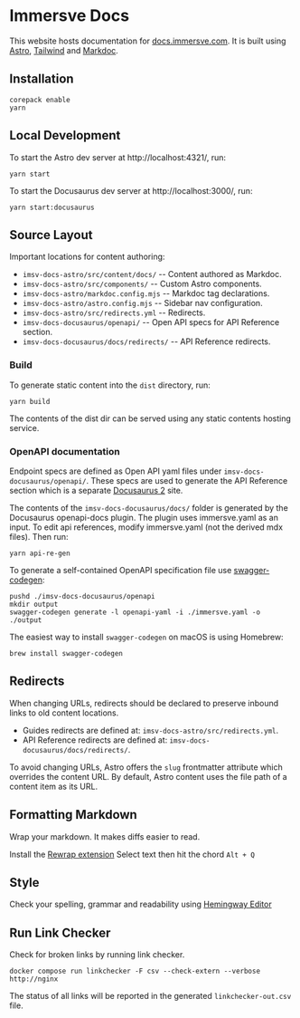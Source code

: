 # Immersve Docs

This website hosts documentation for [docs.immersve.com](https://docs.immersve.com). It is
built using [Astro](https://astro.build/), [Tailwind](https://tailwindcss.com/)
and [Markdoc](https://markdoc.dev/).


## Installation

```shell
corepack enable
yarn
```

## Local Development


To start the Astro dev server at http://localhost:4321/, run:

```shell
yarn start
```

To start the Docusaurus dev server at http://localhost:3000/, run:

```shell
yarn start:docusaurus
```

## Source Layout

Important locations for content authoring:

 - `imsv-docs-astro/src/content/docs/` -- Content authored as Markdoc.
 - `imsv-docs-astro/src/components/` -- Custom Astro components.
 - `imsv-docs-astro/markdoc.config.mjs` -- Markdoc tag declarations.
 - `imsv-docs-astro/astro.config.mjs` -- Sidebar nav configuration.
 - `imsv-docs-astro/src/redirects.yml` -- Redirects.
 - `imsv-docs-docusaurus/openapi/` -- Open API specs for API Reference section.
 - `imsv-docs-docusaurus/docs/redirects/` -- API Reference redirects.


### Build

To generate static content into the `dist` directory, run:

```shell
yarn build
```

The contents of the dist dir can be served using any static contents hosting
service.


### OpenAPI documentation

Endpoint specs are defined as Open API yaml files under
`imsv-docs-docusaurus/openapi/`. These specs are used to generate the API
Reference section which is a separate [Docusaurus 2](https://docusaurus.io/)
site.

The contents of the `imsv-docs-docusaurus/docs/` folder is generated by
the Docusaurus openapi-docs plugin. The plugin uses immersve.yaml as an input. To edit api
references, modify immersve.yaml (not the derived mdx files). Then run:

```shell
yarn api-re-gen
```

To generate a self-contained OpenAPI specification file use [swagger-codegen](https://github.com/swagger-api/swagger-codegen):
```shell
pushd ./imsv-docs-docusaurus/openapi
mkdir output
swagger-codegen generate -l openapi-yaml -i ./immersve.yaml -o ./output
```

The easiest way to install `swagger-codegen` on macOS is using Homebrew:
```shell
brew install swagger-codegen
```

## Redirects

When changing URLs, redirects should be declared to preserve inbound links to
old content locations.

 * Guides redirects are defined at: `imsv-docs-astro/src/redirects.yml`.
 * API Reference redirects are defined at: `imsv-docs-docusaurus/docs/redirects/`.

To avoid changing URLs, Astro offers the `slug` frontmatter attribute which
overrides the content URL. By default, Astro content uses the file path of a
content item as its URL.


## Formatting Markdown

Wrap your markdown. It makes diffs easier to read.

Install the [Rewrap
extension](https://marketplace.visualstudio.com/items?itemName=stkb.rewrap)
Select text then hit the chord `Alt + Q`

## Style

Check your spelling, grammar and readability using [Hemingway
Editor](https://hemingwayapp.com/)


## Run Link Checker

Check for broken links by running link checker.

```
docker compose run linkchecker -F csv --check-extern --verbose http://nginx
```

The status of all links will be reported in the generated `linkchecker-out.csv`
file.

